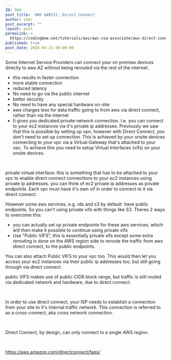 ```yaml
---
ID: 566
post_title: 'AWS &#8211; Direct Connect'
author: sher
post_excerpt: ""
layout: post
permalink: >
  https://codingbee.net/tutorials/aws/aws-csa-associate/aws-direct-connect
published: true
post_date: 2016-04-23 00:00:00
---
```

Some Internet Service Providers can connect your on premise devices directly to aws AZ without being rerouted via the rest of the internet.
<ul>
 	<li>this results in faster connection</li>
 	<li>more stable connection</li>
 	<li>reduced latency</li>
 	<li>No need to go via the public internet</li>
 	<li>better security</li>
 	<li>No need to have any special hardware on-site</li>
 	<li>aws charges less for data traffic going to from aws via direct connect, rather than via the internet</li>
 	<li>It gives you dedicated private network connection. I.e. you can connect to your ec2 instances via it's private ip addresses. Previously we saw that this is possible by setting up vpn, however with Direct Connect, you don't need to set up connection. This is achieved by your onsite devices connecting to your vpc via a Virtual Gateway that's attached to your vpc. To achieve this you need to setup Virtual Interfaces (vifs) on your onsite devices.</li>
</ul>
&nbsp;

private virtual interface: this is something that has to be attached to your vpc to enable direct connect connections to your ec2 instances using private ip addresses. you can think of ec2 private ip addresses as private endpoints. Each vpc must have it's own vif in order to connect to it via direct connect.

However some aws services, e.g. rds and s3 by default  have public endpoints. So you can't using private vifs with things like S3. Theres 2 ways to overcome this:
<ul>
 	<li>you can actually set up private endpoints for these aws services, which will then make it possible to continue using private vifs</li>
 	<li>Use "Public VIFS", this is essentially private vifs except some extra rerouting is done on the AWS region side to reroute the traffic from aws direct connect, to the public endpoints.</li>
</ul>
You can also attach Public VIFS to your vpc too. This would then let you access your ec2 instances via their public ip addresses too, but still going through via direct connect.

public VIFS makes use of public CIDR block range, but traffic is still routed via dedicated network and hardware, due to direct connect.

&nbsp;

In order to use direct connect, your ISP needs to establish a connection from your site to it's internal traffic network. This connection is referred to as a cross-connect, aka cross network connection.

&nbsp;

Direct Connect, by design, can only connect to a single AWS region.

&nbsp;

https://aws.amazon.com/directconnect/faqs/

&nbsp;